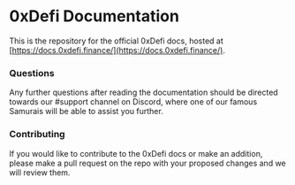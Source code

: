 # 0xDefi Documentation

This is the repository for the official 0xDefi docs, hosted at [https://docs.0xdefi.finance/](https://docs.0xdefi.finance/).

### Questions

Any further questions after reading the documentation should be directed towards our #support channel on Discord, where one of our famous Samurais will be able to assist you further.

### Contributing

If you would like to contribute to the 0xDefi docs or make an addition, please make a pull request on the repo with your proposed changes and we will review them.
